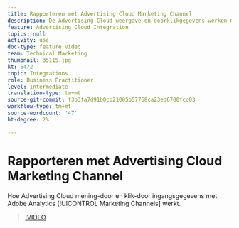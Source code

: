 ```yaml
---
title: Rapporteren met Advertising Cloud Marketing Channel
description: De Advertising Cloud-weergave en doorklikgegevens werken met Adobe Analytics Marketing Channels
feature: Advertising Cloud Integration
topics: null
activity: use
doc-type: feature video
team: Technical Marketing
thumbnail: 35115.jpg
kt: 5472
topic: Integrations
role: Business Practitioner
level: Intermediate
translation-type: tm+mt
source-git-commit: f3b3fa7d91b0cb21005b57768ca23ed6700fcc03
workflow-type: tm+mt
source-wordcount: '47'
ht-degree: 2%

---
```



# Rapporteren met Advertising Cloud Marketing Channel

Hoe Advertising Cloud mening-door en klik-door ingangsgegevens met Adobe Analytics [!UICONTROL Marketing Channels] werkt.

>[!VIDEO](https://video.tv.adobe.com/v/35115/?quality=12&learn=on)

